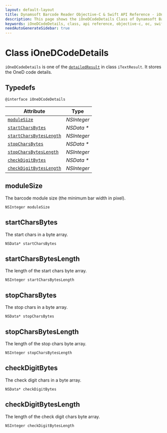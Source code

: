 ```yaml
---
layout: default-layout
title: Dynamsoft Barcode Reader Objective-C & Swift API Reference - iOneDCodeDetails Class
description: This page shows the iOneDCodeDetails Class of Dynamsoft Barcode Reader for iOS SDK.
keywords: iOneDCodeDetails, class, api reference, objective-c, oc, swift
needAutoGenerateSidebar: true
---
```


# Class iOneDCodeDetails

`iOneDCodeDetails` is one of the [`detailedResult`](auxiliary-iTextResult.md#detailedresult) in class `iTextResult`. It stores the OneD code details.

## Typedefs

```objc
@interface iOneDCodeDetails
```  

| Attribute | Type |
|---------- | ---- |
| [`moduleSize`](#modulesize) | *NSInteger* |
| [`startCharsBytes`](#startcharsbytes) | *NSData \** |
| [`startCharsBytesLength`](#startcharsbyteslength) | *NSInteger* |
| [`stopCharsBytes`](#stopcharsbytes) | *NSData \** |
| [`stopCharsBytesLength`](#stopcharsbyteslength) | *NSInteger* |
| [`checkDigitBytes`](#checkdigitbytes) | *NSData \** |
| [`checkDigitBytesLength`](#checkdigitbyteslength) | *NSInteger* |

## moduleSize

The barcode module size (the minimum bar width in pixel).

```objc
NSInteger moduleSize
```

## startCharsBytes

The start chars in a byte array.

```objc
NSData* startCharsBytes
```

## startCharsBytesLength

The length of the start chars byte array.

```objc
NSInteger startCharsBytesLength
```

## stopCharsBytes

The stop chars in a byte array.

```objc
NSData* stopCharsBytes
```

## stopCharsBytesLength

The length of the stop chars byte array.

```objc
NSInteger stopCharsBytesLength
```

## checkDigitBytes

The check digit chars in a byte array.

```objc
NSData* checkDigitBytes
```

## checkDigitBytesLength

The length of the check digit chars byte array.

```objc
NSInteger checkDigitBytesLength
```
